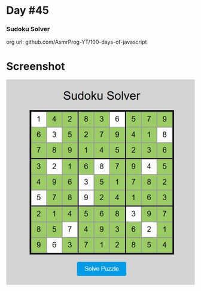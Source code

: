 # Day #45

### Sudoku Solver
org url: github.com/AsmrProg-YT/100-days-of-javascript

# Screenshot
![sc](./screenshot.jpg)
